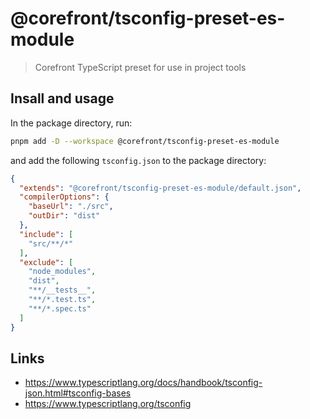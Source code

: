 # @corefront/tsconfig-preset-es-module

> Corefront TypeScript preset for use in project tools

## Insall and usage

In the package directory, run:

```sh
pnpm add -D --workspace @corefront/tsconfig-preset-es-module
```

and add the following `tsconfig.json` to the package directory:

```json
{
  "extends": "@corefront/tsconfig-preset-es-module/default.json",
  "compilerOptions": {
    "baseUrl": "./src",
    "outDir": "dist"
  },
  "include": [
    "src/**/*"
  ],
  "exclude": [
    "node_modules",
    "dist",
    "**/__tests__",
    "**/*.test.ts",
    "**/*.spec.ts"
  ]
}
```

## Links

- https://www.typescriptlang.org/docs/handbook/tsconfig-json.html#tsconfig-bases
- https://www.typescriptlang.org/tsconfig
